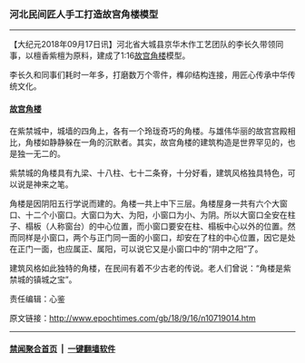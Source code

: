 ### 河北民间匠人手工打造故宫角楼模型
------------------------

<p>【大纪元2018年09月17日讯】河北省大城县京华木作工艺团队的李长久带领同事，以檀香紫檀为原料，建成了1:16<a href="http://www.epochtimes.com/gb/tag/%E6%95%85%E5%AE%AB%E8%A7%92%E6%A5%BC.html">故宫角楼</a>模型。</p>
<p>李长久和同事们耗时一年多，打磨数万个零件，榫卯结构连接，用匠心传承中华传统文化。</p>
<h4><a href="http://www.epochtimes.com/gb/tag/%E6%95%85%E5%AE%AB%E8%A7%92%E6%A5%BC.html">故宫角楼</a></h4>
<p>在紫禁城中，城墙的四角上，各有一个玲珑奇巧的角楼。与雄伟华丽的故宫宫殿相比，角楼如静静躲在一角的沉默者。其实，故宫角楼的建筑构造是世界罕见的，也是独一无二的。</p>
<p>紫禁城的角楼具有九梁、十八柱、七十二条脊，十分好看，建筑风格独具特色，可以说是神来之笔。</p>
<p>角楼是因阴阳五行学说而建的。角楼一共上中下三层。角楼屋身一共有六个大窗口、十二个小窗口。大窗口为大、为阳，小窗口为小、为阴。所以大窗口全安在柱子、榻板（人称窗台）的中心位置，而小窗口要安在柱、榻板中心以外的位置。然而同样是小窗口，两个与正门同一面的小窗口，却安在了柱的中心位置，因它是处在正门一面，也应属正、属阳，可以说它又是小窗口中的“阴中之阳”了。</p>
<p>建筑风格如此独特的角楼，在民间有着不少古老的传说。老人们曾说：“角楼是紫禁城的镇城之宝”。</p>
<p>责任编辑：心鉴</p>

原文链接：http://www.epochtimes.com/gb/18/9/16/n10719014.htm


------------------------
#### [禁闻聚合首页](https://github.com/gfw-breaker/banned-news/blob/master/README.md) &nbsp;|&nbsp;  [一键翻墙软件](https://github.com/gfw-breaker/nogfw/blob/master/README.md)